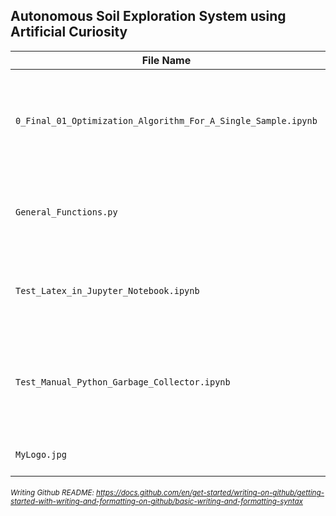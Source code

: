 ## Autonomous Soil Exploration System using Artificial Curiosity

| File Name | Description | Status |
| --- | --- | --- |
| `0_Final_01_Optimization_Algorithm_For_A_Single_Sample.ipynb` | 2D Diffusion Equation and Nelder Mead Optimization Algorithm for a single sample | In progress |
| `General_Functions.py` | A suite of functions that produce formatted output | The code is working |
| `Test_Latex_in_Jupyter_Notebook.ipynb` | A simple tutorial to assimilate LaTeX into a Jypiter Notbook | The code is working |
| `Test_Manual_Python_Garbage_Collector.ipynb` | The most effective way to ensure wise use of python memory usage | The code is working |
| `MyLogo.jpg` | The Logo of this project | The image is complete |




###### <sub>Writing Github README: https://docs.github.com/en/get-started/writing-on-github/getting-started-with-writing-and-formatting-on-github/basic-writing-and-formatting-syntax</sub>
